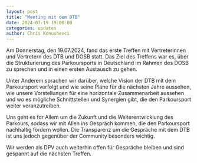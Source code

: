 ```yaml
---
layout: post
title: "Meeting mit dem DTB"
date: 2024-07-19 19:00:00
categories: updates
author: Chris Konushevci
---
```


Am Donnerstag, den 19.07.2024, fand das erste Treffen mit Vertreterinnen und Vertretern des DTB und DOSB statt. Das Ziel des Treffens war es, über die Strukturierung des Parkoursports in Deutschland im Rahmen des DOSB zu sprechen und in einen ersten Austausch zu gehen.

Unter Anderem sprachen wir darüber, welche Vision der DTB mit dem Parkoursport verfolgt und wie seine Pläne für die nächsten Jahre aussehen, wie unsere Vorstellungen für eine horizontale Zusammenarbeit aussehen und wo es mögliche Schnittstellen und Synergien gibt, die den Parkoursport weiter voranzutreiben.

Uns geht es for Allem um die Zukunft und die Weiterentwicklung des Parkours, sodass wir mit Allen ins Gespräch kommen, die den Parkoursport nachhaltig fördern wollen. Die Transparenz um die Gespräche mit dem DTB ist uns jedoch gegenüber der Community besonders wichtig. 

Wir werden als DPV auch weiterhin offen für Gespräche bleiben und sind gespannt auf die nächsten Treffen. 
